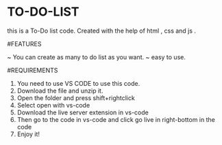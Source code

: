 # TO-DO-LIST
this is a To-Do list code. Created with the help of html , css and js .



#FEATURES

~ You can create as many to do list as you want.
~ easy to use.


#REQUIREMENTS

1. You need to use VS CODE to use this code.
2. Download the file and unzip it.
3. Open the folder and press shift+rightclick
4. Select open with vs-code
5. Download the live server extension in vs-code 
6. Then go to the code in vs-code and click go live in right-bottom in the code
7. Enjoy it!
